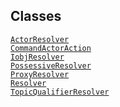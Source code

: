 ---
---
## Classes

<a href="../object/ActorResolver.html#ActorResolver"
target="main"><code>ActorResolver</code></a>  
<a href="../object/CommandActorAction.html#CommandActorAction"
target="main"><code>CommandActorAction</code></a>  
<a href="../object/IobjResolver.html#IobjResolver"
target="main"><code>IobjResolver</code></a>  
<a href="../object/PossessiveResolver.html#PossessiveResolver"
target="main"><code>PossessiveResolver</code></a>  
<a href="../object/ProxyResolver.html#ProxyResolver"
target="main"><code>ProxyResolver</code></a>  
<a href="../object/Resolver.html#Resolver"
target="main"><code>Resolver</code></a>  
<a href="../object/TopicQualifierResolver.html#TopicQualifierResolver"
target="main"><code>TopicQualifierResolver</code></a>  
